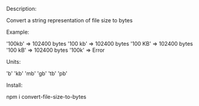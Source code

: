 Description:

Convert a string representation of file size to bytes

Example: 

'100kb' => 102400 bytes
'100 kb' => 102400 bytes
'100 KB' => 102400 bytes
'100 kB' => 102400 bytes
'100k' => Error

Units:

'b' 'kb' 'mb' 'gb' 'tb' 'pb'

Install:

npm i convert-file-size-to-bytes